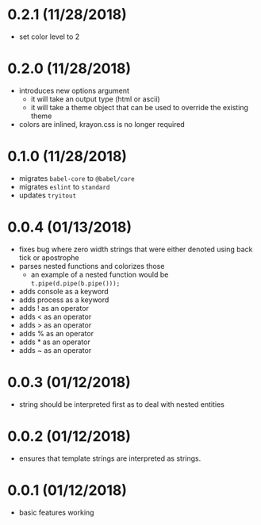 # 0.2.1 (11/28/2018)

- set color level to 2

# 0.2.0 (11/28/2018)

- introduces new options argument
  - it will take an output type (html or ascii)
  - it will take a theme object that can be used to override the existing theme
- colors are inlined, krayon.css is no longer required

# 0.1.0 (11/28/2018)

- migrates `babel-core` to `@babel/core`
- migrates `eslint` to `standard`
- updates `tryitout`

# 0.0.4 (01/13/2018)

- fixes bug where zero width strings that were either denoted using back tick or apostrophe
- parses nested functions and colorizes those
  - an example of a nested function would be `t.pipe(d.pipe(b.pipe()));`
- adds console as a keyword
- adds process as a keyword
- adds ! as an operator
- adds < as an operator
- adds > as an operator
- adds % as an operator
- adds * as an operator
- adds ~ as an operator

# 0.0.3 (01/12/2018)

- string should be interpreted first as to deal with nested entities

# 0.0.2 (01/12/2018)

- ensures that template strings are interpreted as strings.

# 0.0.1 (01/12/2018)

- basic features working

